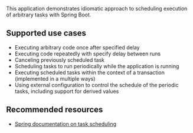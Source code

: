 This application demonstrates idiomatic approach to scheduling execution of
arbitrary tasks with Spring Boot.

## Supported use cases

- Executing arbitrary code once after specified delay
- Executing code repeatedly with specify delay between runs
- Canceling previously scheduled task
- Scheduling tasks to run periodically while the application is running
- Executing scheduled tasks within the context of a transaction (implemented in
  a multiple ways)
- Using external configuration to control the schedule of the periodic tasks,
  including support for derived values

## Recommended resources

- [Spring documentation on task scheduling](https://docs.spring.io/spring-framework/docs/5.3.13/reference/html/integration.html#scheduling) 